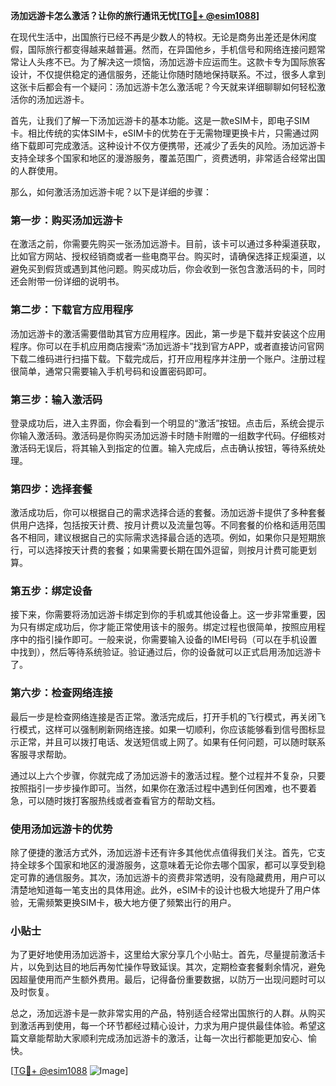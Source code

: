 **汤加远游卡怎么激活？让你的旅行通讯无忧[[TG💪+ @esim1088](https://t.me/s/esim1088)]**

在现代生活中，出国旅行已经不再是少数人的特权。无论是商务出差还是休闲度假，国际旅行都变得越来越普遍。然而，在异国他乡，手机信号和网络连接问题常常让人头疼不已。为了解决这一烦恼，汤加远游卡应运而生。这款卡专为国际旅客设计，不仅提供稳定的通信服务，还能让你随时随地保持联系。不过，很多人拿到这张卡后都会有一个疑问：汤加远游卡怎么激活呢？今天就来详细聊聊如何轻松激活你的汤加远游卡。

首先，让我们了解一下汤加远游卡的基本功能。这是一款eSIM卡，即电子SIM卡。相比传统的实体SIM卡，eSIM卡的优势在于无需物理更换卡片，只需通过网络下载即可完成激活。这种设计不仅方便携带，还减少了丢失的风险。汤加远游卡支持全球多个国家和地区的漫游服务，覆盖范围广，资费透明，非常适合经常出国的人群使用。

那么，如何激活汤加远游卡呢？以下是详细的步骤：

### 第一步：购买汤加远游卡

在激活之前，你需要先购买一张汤加远游卡。目前，该卡可以通过多种渠道获取，比如官方网站、授权经销商或者一些电商平台。购买时，请确保选择正规渠道，以避免买到假货或遇到其他问题。购买成功后，你会收到一张包含激活码的卡，同时还会附带一份详细的说明书。

### 第二步：下载官方应用程序

汤加远游卡的激活需要借助其官方应用程序。因此，第一步是下载并安装这个应用程序。你可以在手机应用商店搜索“汤加远游卡”找到官方APP，或者直接访问官网下载二维码进行扫描下载。下载完成后，打开应用程序并注册一个账户。注册过程很简单，通常只需要输入手机号码和设置密码即可。

### 第三步：输入激活码

登录成功后，进入主界面，你会看到一个明显的“激活”按钮。点击后，系统会提示你输入激活码。激活码是你购买汤加远游卡时随卡附赠的一组数字代码。仔细核对激活码无误后，将其输入到指定的位置。输入完成后，点击确认按钮，等待系统处理。

### 第四步：选择套餐

激活成功后，你可以根据自己的需求选择合适的套餐。汤加远游卡提供了多种套餐供用户选择，包括按天计费、按月计费以及流量包等。不同套餐的价格和适用范围各不相同，建议根据自己的实际需求选择最合适的选项。例如，如果你只是短期旅行，可以选择按天计费的套餐；如果需要长期在国外逗留，则按月计费可能更划算。

### 第五步：绑定设备

接下来，你需要将汤加远游卡绑定到你的手机或其他设备上。这一步非常重要，因为只有绑定成功后，你才能正常使用该卡的服务。绑定过程也很简单，按照应用程序中的指引操作即可。一般来说，你需要输入设备的IMEI号码（可以在手机设置中找到），然后等待系统验证。验证通过后，你的设备就可以正式启用汤加远游卡了。

### 第六步：检查网络连接

最后一步是检查网络连接是否正常。激活完成后，打开手机的飞行模式，再关闭飞行模式，这样可以强制刷新网络连接。如果一切顺利，你应该能够看到信号图标显示正常，并且可以拨打电话、发送短信或上网了。如果有任何问题，可以随时联系客服寻求帮助。

通过以上六个步骤，你就完成了汤加远游卡的激活过程。整个过程并不复杂，只要按照指引一步步操作即可。当然，如果你在激活过程中遇到任何困难，也不要着急，可以随时拨打客服热线或者查看官方的帮助文档。

### 使用汤加远游卡的优势

除了便捷的激活方式外，汤加远游卡还有许多其他优点值得我们关注。首先，它支持全球多个国家和地区的漫游服务，这意味着无论你去哪个国家，都可以享受到稳定可靠的通信服务。其次，汤加远游卡的资费非常透明，没有隐藏费用，用户可以清楚地知道每一笔支出的具体用途。此外，eSIM卡的设计也极大地提升了用户体验，无需频繁更换SIM卡，极大地方便了频繁出行的用户。

### 小贴士

为了更好地使用汤加远游卡，这里给大家分享几个小贴士。首先，尽量提前激活卡片，以免到达目的地后再匆忙操作导致延误。其次，定期检查套餐剩余情况，避免因超量使用而产生额外费用。最后，记得备份重要数据，以防万一出现问题时可以及时恢复。

总之，汤加远游卡是一款非常实用的产品，特别适合经常出国旅行的人群。从购买到激活再到使用，每一个环节都经过精心设计，力求为用户提供最佳体验。希望这篇文章能帮助大家顺利完成汤加远游卡的激活，让每一次出行都能更加安心、愉快。

[[TG💪+ @esim1088](https://t.me/s/esim1088) ![Image](https://i.postimg.cc/4NQfJmqS/Snipaste-2025-05-13-00-14-12.png)]